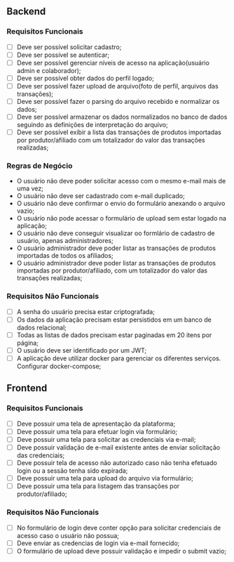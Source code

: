 ## Backend

### Requisitos Funcionais

- [ ] Deve ser possível solicitar cadastro;
- [ ] Deve ser possível se autenticar;
- [ ] Deve ser possível gerenciar níveis de acesso na aplicação(usuário admin e colaborador);
- [ ] Deve ser possível obter dados do perfil logado;
- [ ] Deve ser possível fazer upload de arquivo(foto de perfil, arquivos das transações);
- [ ] Deve ser possível fazer o parsing do arquivo recebido e normalizar os dados;
- [ ] Deve ser possível armazenar os dados normalizados no banco de dados seguindo as definições de interpretação do arquivo;
- [ ] Deve ser possível exibir a lista das transações de produtos importadas por produtor/afiliado com um totalizador do valor das transações realizadas;

### Regras de Negócio

- O usuário não deve poder solicitar acesso com o mesmo e-mail mais de uma vez;
- O usuário não deve ser cadastrado com e-mail duplicado;
- O usuário não deve confirmar o envio do formulário anexando o arquivo vazio;
- O usuário não pode acessar o formulário de upload sem estar logado na aplicação;
- O usuário não deve conseguir visualizar oo formlário de cadastro de usuário, apenas administradores;
- O usuário administrador deve poder listar as transações de produtos importadas de todos os afiliados;
- O usuário administrador deve poder listar as transações de produtos importadas por produtor/afiliado, com um totalizador do valor das transações realizadas;

### Requisitos Não Funcionais

- [ ] A senha do usuário precisa estar criptografada;
- [ ] Os dados da aplicação precisam estar persistidos em um banco de dados relacional;
- [ ] Todas as listas de dados precisam estar paginadas em 20 itens por página;
- [ ] O usuário deve ser identificado por um JWT;
- [ ] A aplicação deve utilizar docker para gerenciar os diferentes serviços. Configurar docker-compose;

## Frontend

### Requisitos Funcionais

- [ ] Deve possuir uma tela de apresentação da plataforma;
- [ ] Deve possuir uma tela para efetuar login via formulário;
- [ ] Deve possuir uma tela para solicitar as credenciais via e-mail;
- [ ] Deve possuir validação de e-mail existente antes de enviar solicitação das credenciais;
- [ ] Deve possuir tela de acesso não autorizado caso não tenha efetuado login ou a sessão tenha sido expirada;
- [ ] Deve possuir uma tela para upload do arquivo via formulário;
- [ ] Deve possuir uma tela para listagem das transações por produtor/afiliado;

### Requisitos Não Funcionais

- [ ] No formulário de login deve conter opção para solicitar credenciais de acesso caso o usuário não possua;
- [ ] Deve enviar as credencias de login via e-mail fornecido;
- [ ] O formulário de upload deve possuir validação e impedir o submit vazio;
